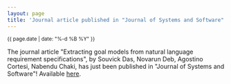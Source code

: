 ```yaml
---
layout: page
title: 'Journal article published in "Journal of Systems and Software"!'
---
```


<small>{{ page.date | date: "%-d %B %Y" }}</small>

The journal article "Extracting goal models from natural language requirement specifications", by Souvick Das, Novarun Deb, Agostino Cortesi, Nabendu Chaki, has just been published in "Journal of Systems and Software"! Available [here](https://doi.org/10.1016/j.jss.2024.111981).
